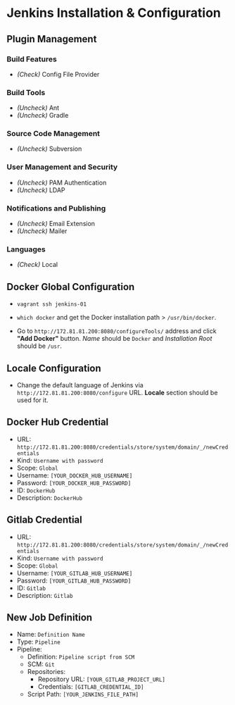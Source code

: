 # Jenkins Installation & Configuration

## Plugin Management

### Build Features

- _(Check)_ Config File Provider

### Build Tools

- _(Uncheck)_ Ant
- _(Uncheck)_ Gradle

### Source Code Management

- _(Uncheck)_ Subversion

### User Management and Security

- _(Uncheck)_ PAM Authentication
- _(Uncheck)_ LDAP

### Notifications and Publishing

- _(Uncheck)_ Email Extension
- _(Uncheck)_ Mailer

### Languages

- _(Check)_ Local

## Docker Global Configuration

- `vagrant ssh jenkins-01`

- `which docker` and get the Docker installation path > `/usr/bin/docker`.

- Go to `http://172.81.81.200:8080/configureTools/` address and click **"Add Docker"** button. _Name_ should be `Docker` and _Installation Root_ should be `/usr`.

## Locale Configuration

- Change the default language of Jenkins via `http://172.81.81.200:8080/configure` URL. **Locale** section should be used for it.

## Docker Hub Credential

- URL: `http://172.81.81.200:8080/credentials/store/system/domain/_/newCredentials`
- Kind: `Username with password`
- Scope: `Global`
- Username: `[YOUR_DOCKER_HUB_USERNAME]`
- Password: `[YOUR_DOCKER_HUB_PASSWORD]`
- ID: `DockerHub`
- Description: `DockerHub`

## Gitlab Credential

- URL: `http://172.81.81.200:8080/credentials/store/system/domain/_/newCredentials`
- Kind: `Username with password`
- Scope: `Global`
- Username: `[YOUR_GITLAB_HUB_USERNAME]`
- Password: `[YOUR_GITLAB_HUB_PASSWORD]`
- ID: `Gitlab`
- Description: `Gitlab`

## New Job Definition

- Name: `Definition Name`
- Type: `Pipeline`
- Pipeline:
  - Definition: `Pipeline script from SCM`
  - SCM: `Git`
  - Repositories:
    - Repository URL: `[YOUR_GITLAB_PROJECT_URL]`
    - Credentials: `[GITLAB_CREDENTIAL_ID]`
  - Script Path: `[YOUR_JENKINS_FILE_PATH]`
